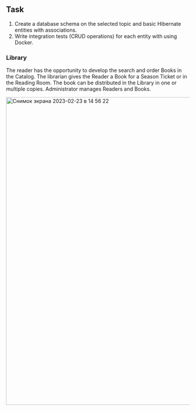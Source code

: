 ## **Task** 
1. Create a database schema on the selected topic and basic Hibernate entities with associations.
2. Write integration tests (CRUD operations) for each entity with using Docker.

### **Library** 
The reader has the opportunity to develop the search and order Books in the Catalog. The librarian gives the Reader a Book for a Season Ticket or in the Reading Room. The book can be distributed in the Library in one or multiple copies. Administrator manages Readers and Books.


<img width="841" alt="Снимок экрана 2023-02-23 в 14 56 22" src="https://user-images.githubusercontent.com/72652915/220912600-2172dfb5-9989-4952-9a39-e6c426990c06.png">